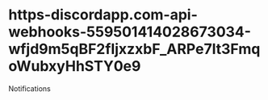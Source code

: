 # https-discordapp.com-api-webhooks-559501414028673034-wfjd9m5qBF2fIjxzxbF_ARPe7lt3FmqoWubxyHhSTY0e9
Notifications
